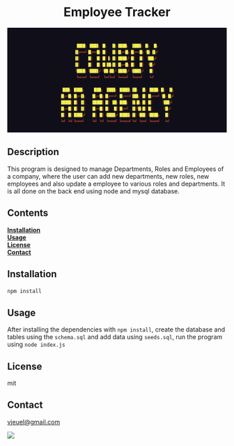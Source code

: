 
<h1 align="center">Employee Tracker</h1>

<p align="center">
  <img src="logo.png" height="240px" width="1000px">
</p>



## Description
This program is designed to manage Departments, Roles and Employees of a company, where the user can add new departments, new roles, new employees and also update a employee to various roles and departments. It is all done on the back end using node and mysql database.

## Contents<br>
**[Installation](#Installation)**<br>
**[Usage](#Usage)**<br>
**[License](#License)**</br>
**[Contact](#Contact)**<br>

## **Installation**<br>
`npm install`

## **Usage**<br>
After installing the dependencies with `npm install`, create the database and tables using the `schema.sql` and add data using `seeds.sql`, run the program using `node index.js`

## **License**<br>
mit

## **Contact**<br>
vjeuel@gmail.com<br>

<img src="https://avatars2.githubusercontent.com/u/26153956?v=4" class="profile" align="left" height="120"/>
